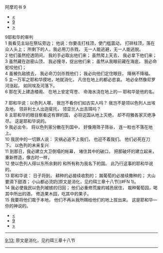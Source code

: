 ﻿





 阿摩司书 9




* [<](bible/AMO08.md)
* [9](bible/AMO.md)
* [>](bible/OBA01.md)



 
9耶和华的审判  
1 我看见主站在祭坛旁边； 他说：你要击打柱顶，使门槛震动， 打碎柱顶，落在众人头上； 所剩下的人，我必用刀杀戮， 无一人能逃避，无一人能逃脱。  
2 他们虽然挖透阴间， 我的手必取出他们来； 虽然爬上天去， 我必拿下他们来；  
3 虽然藏在迦密山顶， 我必搜寻，捉出他们来； 虽然从我眼前藏在海底， 我必命蛇咬他们；  
4 虽被仇敌掳去， 我必命刀剑杀戮他们； 我必向他们定住眼目， 降祸不降福。     
5 主—万军之耶和华摸地，地就消化， 凡住在地上的都必悲哀。 地必全然像尼罗河涨起， 如同埃及河落下。  
6 那在天上建造楼阁、 在地上安定穹苍、 命海水浇在地上的— 耶和华是他的名。     
7 耶和华说：以色列人哪， 我岂不看你们如古实人吗？ 我岂不是领以色列人出埃及地， 领非利士人出迦斐托， 领亚兰人出吉珥吗？  
8 主耶和华的眼目察看这有罪的国， 必将这国从地上灭绝， 却不将雅各家灭绝净尽。 这是耶和华说的。     
9 我必出令， 将以色列家分散在列国中， 好像用筛子筛谷， 连一粒也不落在地上。  
10 我民中的一切罪人说： 灾祸必追不上我们， 也迎不着我们。 他们必死在刀下。 以色列的未来复兴  
11 到那日，我必建立大卫倒塌的帐幕， 堵住其中的破口， 把那破坏的建立起来， 重新修造，像古时一样，  
12 使以色列人得以东所余剩的 和所有称为我名下的国。 此乃行这事的耶和华说的。     
13 耶和华说： 日子将到， 耕种的必接续收割的； 踹葡萄的必接续撒种的； 大山要滴下甜酒； 小山都必流奶[原文是消化，见约珥三章十八节](#FN
1)。  
14 我必使我民以色列被掳的归回； 他们必重修荒废的城邑居住， 栽种葡萄园，喝其中所出的酒， 修造果木园，吃其中的果子。  
15 我要将他们栽于本地， 他们不再从我所赐给他们的地上拔出来。 这是耶和华—你的神说的。 
* [<](bible/AMO08.md)
* [9](bible/AMO.md)
* [>](bible/OBA01.md)





---


[9:13:](#V13)
原文是消化，见约珥三章十八节




---









